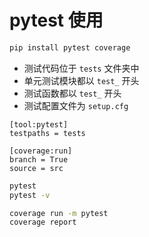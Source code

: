 # pytest 使用

```bash
pip install pytest coverage
```

- 测试代码位于 `tests` 文件夹中
- 单元测试模块都以 `test_` 开头
- 测试函数都以 `test_` 开头
- 测试配置文件为 `setup.cfg`

```properties
[tool:pytest]
testpaths = tests

[coverage:run]
branch = True
source = src
```

```bash
pytest
pytest -v
```

```bash
coverage run -m pytest
coverage report
```
